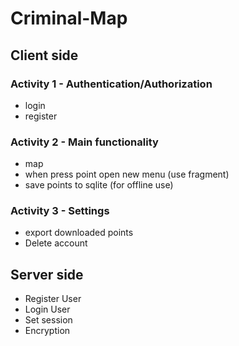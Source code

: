 # Criminal-Map
## Client side
### Activity 1 - Authentication/Authorization
* login 
* register


### Activity 2  -   Main functionality 
* map
* when press point open new menu (use fragment)
* save points to sqlite (for offline use)

### Activity 3  -  Settings
* export downloaded points
* Delete account 



## Server side 
* Register User
* Login User 
* Set session
* Encryption 
